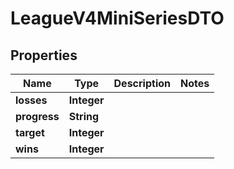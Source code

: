 

# LeagueV4MiniSeriesDTO


## Properties

| Name | Type | Description | Notes |
|------------ | ------------- | ------------- | -------------|
|**losses** | **Integer** |  |  |
|**progress** | **String** |  |  |
|**target** | **Integer** |  |  |
|**wins** | **Integer** |  |  |



